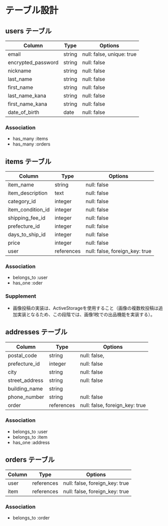 # テーブル設計

## users テーブル

| Column             | Type   | Options     |
| ------------------ | ------ | ----------- |
| email              | string | null: false, unique: true |
| encrypted_password | string | null: false |
| nickname           | string | null: false |
| last_name          | string | null: false |
| first_name         | string | null: false |
| last_name_kana     | string | null: false | 
| first_name_kana    | string | null: false |
| date_of_birth      | date   | null: false |

### Association
- has_many :items
- has_many :orders


## items テーブル

| Column             | Type       | Options                        |
| ------------------ | ---------- | ------------------------------ |
| item_name          | string     | null: false                    |
| item_description   | text       | null: false                    |
| category_id        | integer    | null: false                    |
| item_condition_id  | integer    | null: false                    |
| shipping_fee_id    | integer    | null: false                    |
| prefecture_id      | integer    | null: false                    |
| days_to_ship_id    | integer    | null: false                    |
| price              | integer    | null: false                    |
| user               | references | null: false, foreign_key: true |

### Association
- belongs_to :user
- has_one :oder

### Supplement
- 画像投稿の実装は、ActiveStorageを使用すること（画像の複数枚投稿は追加実装となるため、この段階では、画像1枚での出品機能を実装する）。


## addresses テーブル

| Column         | Type       | Options                         |
| -------------- | ---------- | --------------------------------|
| postal_code    | string     | null: false,                    |
| prefecture_id  | integer    | null: false                     |
| city           | string     | null: false                     |
| street_address | string     | null: false                     |
| building_name  | string     |                                 |
| phone_number   | string     | null: false |
| order          | references | null: false, foreign_key: true  |

### Association
- belongs_to :user
- belongs_to :item
- has_one :address


## orders テーブル

| Column         | Type       | Options                        |
| -------------- | ---------- | ------------------------------ |
| user           | references | null: false, foreign_key: true |
| item           | references | null: false, foreign_key: true |

### Association
- belongs_to :order